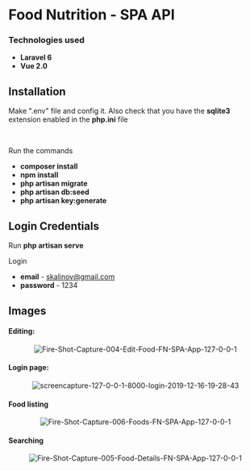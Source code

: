 # Food Nutrition - SPA API

### Technologies used
- **Laravel 6**
- **Vue 2.0**

## Installation
<p>Make ".env" file and config it. Also check that you have the <b>sqlite3</b> extension enabled in the <b>php.ini</b> file</p><br>
<p>Run the commands</p>

- **composer install**
- **npm install**
- **php artisan migrate**
- **php artisan db:seed**
- **php artisan key:generate**

## Login Credentials
<p>Run <b>php artisan serve</b></p>
<p>Login</p>

- **email** - skalinov@gmail.com
- **password** - 1234

## Images
#### Editing:
<p align="center"><img src="https://i.ibb.co/9nY6RKy/Fire-Shot-Capture-004-Edit-Food-FN-SPA-App-127-0-0-1.png" alt="Fire-Shot-Capture-004-Edit-Food-FN-SPA-App-127-0-0-1" border="0"></p>

#### Login page:
<p align="center"><img src="https://i.ibb.co/2nNKLK0/screencapture-127-0-0-1-8000-login-2019-12-16-19-28-43.png" alt="screencapture-127-0-0-1-8000-login-2019-12-16-19-28-43" border="0"></p>

#### Food listing
<p align="center"><img src="https://i.ibb.co/jGbMwf8/Fire-Shot-Capture-006-Foods-FN-SPA-App-127-0-0-1.png" alt="Fire-Shot-Capture-006-Foods-FN-SPA-App-127-0-0-1" border="0"></p>

#### Searching
<p align="center"><img src="https://i.ibb.co/K9RpLhW/Fire-Shot-Capture-005-Food-Details-FN-SPA-App-127-0-0-1.png" alt="Fire-Shot-Capture-005-Food-Details-FN-SPA-App-127-0-0-1" border="0"></p>
